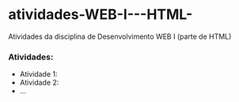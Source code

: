 # atividades-WEB-I---HTML-
Atividades da disciplina de Desenvolvimento WEB I (parte de HTML)

### Atividades: 
- Atividade 1: <blablabla>
- Atividade 2: <blablabla>
- ...

